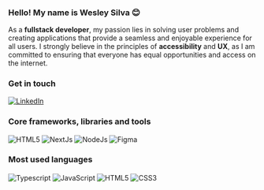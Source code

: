 ### Hello! My name is Wesley Silva 😊
As a <b>fullstack developer</b>, my passion lies in solving user problems and creating applications that provide a seamless and enjoyable experience for all users. I strongly believe in the principles of <b>accessibility</b> and <b>UX</b>, as I am committed to ensuring that everyone has equal opportunities and access on the internet.

### Get in touch
[![LinkedIn](https://img.shields.io/badge/LinkedIn-0077B5?style=for-the-badge&logo=linkedin&logoColor=white)](https://www.linkedin.com/in/wesleyxsilva/?locale=en_US)

### Core frameworks, libraries and tools
<div style="display: inline_block">
    <img align="center" alt="HTML5" src="https://img.shields.io/badge/React-20232A?style=for-the-badge&logo=react&logoColor=61DAFB">
    <img align="center" alt="NextJs" src="https://img.shields.io/badge/Next-black?style=for-the-badge&logo=next.js&logoColor=white">
    <img align="center" alt="NodeJs" src="https://img.shields.io/badge/Next-black?style=for-the-badge&logo=next.js&logoColor=white">
    <img align="center" alt="Figma" src="https://img.shields.io/badge/Figma-F24E1E?style=for-the-badge&logo=figma&logoColor=white">
</div>

### Most used languages
<div style="display: inline_block">
    <img align="center" alt="Typescript" src="https://img.shields.io/badge/TypeScript-007ACC?style=for-the-badge&logo=typescript&logoColor=white">
        <img align="center" alt="JavaScript" src="https://img.shields.io/badge/JavaScript-F7DF1E?style=for-the-badge&logo=javascript&logoColor=black">
    <img align="center" alt="HTML5" src="https://img.shields.io/badge/HTML5-E34F26?style=for-the-badge&logo=html5&logoColor=white">
    <img align="center" alt="CSS3" src="https://img.shields.io/badge/CSS3-1572B6?style=for-the-badge&logo=css3&logoColor=white">
</div>
